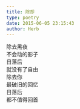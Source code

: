 ```yaml
---  
title: 除却  
type: poetry  
date: 2015-06-05 23:15:43  
author: Herb    
---  
```

除去黑夜  
不会动的影子  
日落后  
就没有了自由    
除去你  
最破旧的回忆  
日落后  
都不值得回首